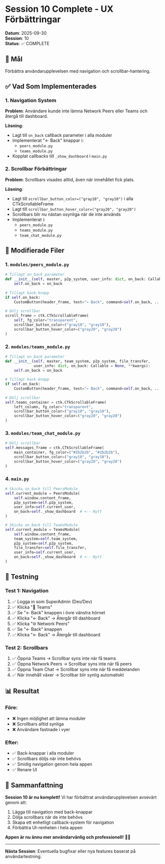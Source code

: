 # Session 10 Complete - UX Förbättringar

**Datum**: 2025-09-30  
**Session**: 10  
**Status**: ✅ COMPLETE

## 🎯 Mål
Förbättra användarupplevelsen med navigation och scrollbar-hantering.

## ✅ Vad Som Implementerades

### 1. Navigation System
**Problem**: Användare kunde inte lämna Network Peers eller Teams och återgå till dashboard.

**Lösning**:
- Lagt till `on_back` callback parameter i alla moduler
- Implementerat "← Back" knappar i:
  - `peers_module.py`
  - `teams_module.py`
- Kopplat callbacks till `_show_dashboard` i `main.py`

### 2. Scrollbar Förbättringar
**Problem**: Scrollbars visades alltid, även när innehållet fick plats.

**Lösning**:
- Lagt till `scrollbar_button_color=("gray10", "gray10")` i alla CTkScrollableFrame
- Lagt till `scrollbar_button_hover_color=("gray20", "gray20")`
- Scrollbars blir nu nästan osynliga när de inte används
- Implementerat i:
  - `peers_module.py`
  - `teams_module.py`
  - `team_chat_module.py`

## 📝 Modifierade Filer

### 1. `modules/peers_module.py`
```python
# Tillagt on_back parameter
def __init__(self, master, p2p_system, user_info: dict, on_back: Callable = None, **kwargs):
    self.on_back = on_back
    
# Tillagt back-knapp
if self.on_back:
    CustomButton(header_frame, text="← Back", command=self.on_back, ...)
    
# Dölj scrollbar
scroll_frame = ctk.CTkScrollableFrame(
    self, fg_color="transparent",
    scrollbar_button_color=("gray10", "gray10"),
    scrollbar_button_hover_color=("gray20", "gray20")
)
```

### 2. `modules/teams_module.py`
```python
# Tillagt on_back parameter
def __init__(self, master, team_system, p2p_system, file_transfer, 
             user_info: dict, on_back: Callable = None, **kwargs):
    self.on_back = on_back
    
# Tillagt back-knapp
if self.on_back:
    CustomButton(header_frame, text="← Back", command=self.on_back, ...)
    
# Dölj scrollbar
self.teams_container = ctk.CTkScrollableFrame(
    left_column, fg_color="transparent",
    scrollbar_button_color=("gray10", "gray10"),
    scrollbar_button_hover_color=("gray20", "gray20")
)
```

### 3. `modules/team_chat_module.py`
```python
# Dölj scrollbar
self.messages_frame = ctk.CTkScrollableFrame(
    main_container, fg_color=("#2b2b2b", "#2b2b2b"),
    scrollbar_button_color=("gray10", "gray10"),
    scrollbar_button_hover_color=("gray20", "gray20")
)
```

### 4. `main.py`
```python
# Skicka on_back till PeersModule
self.current_module = PeersModule(
    self.window.content_frame,
    p2p_system=self.p2p_system,
    user_info=self.current_user,
    on_back=self._show_dashboard  # <-- Nytt
)

# Skicka on_back till TeamsModule
self.current_module = TeamsModule(
    self.window.content_frame,
    team_system=self.team_system,
    p2p_system=self.p2p_system,
    file_transfer=self.file_transfer,
    user_info=self.current_user,
    on_back=self._show_dashboard  # <-- Nytt
)
```

## 🧪 Testning

### Test 1: Navigation
1. ✅ Logga in som SuperAdmin (Dev/Dev)
2. ✅ Klicka "👥 Teams"
3. ✅ Se "← Back" knappen i övre vänstra hörnet
4. ✅ Klicka "← Back" → Återgår till dashboard
5. ✅ Klicka "🌐 Network Peers"
6. ✅ Se "← Back" knappen
7. ✅ Klicka "← Back" → Återgår till dashboard

### Test 2: Scrollbars
1. ✅ Öppna Teams → Scrollbar syns inte när få teams
2. ✅ Öppna Network Peers → Scrollbar syns inte när få peers
3. ✅ Öppna Team Chat → Scrollbar syns inte när få meddelanden
4. ✅ När innehåll växer → Scrollbar blir synlig automatiskt

## 📊 Resultat

### Före:
- ❌ Ingen möjlighet att lämna moduler
- ❌ Scrollbars alltid synliga
- ❌ Användare fastnade i vyer

### Efter:
- ✅ Back-knappar i alla moduler
- ✅ Scrollbars döljs när inte behövs
- ✅ Smidig navigation genom hela appen
- ✅ Renare UI

## 🎉 Sammanfattning

**Session 10 är nu komplett!** Vi har förbättrat användarupplevelsen avsevärt genom att:

1. Lägga till navigation med back-knappar
2. Dölja scrollbars när de inte behövs
3. Skapa ett enhetligt callback-system för navigation
4. Förbättra UI-renheten i hela appen

**Appen är nu ännu mer användarvänlig och professionell!** 🚀✨

---

**Nästa Session**: Eventuella bugfixar eller nya features baserat på användartestning.
